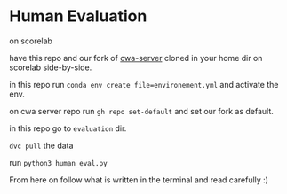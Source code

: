 # Human Evaluation

on scorelab

have this repo and our fork of [cwa-server](https://github.com/feedback-to-code/cwa-server) cloned in your home dir on scorelab side-by-side.

in this repo run `conda env create file=environement.yml` and activate the env.

on cwa server repo run `gh repo set-default` and set our fork as default.


in this repo go to `evaluation` dir.

`dvc pull` the data

run `python3 human_eval.py`

From here on follow what is written in the terminal and read carefully :)
